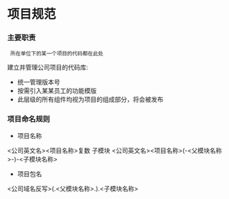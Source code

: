 # 项目规范

### 主要职责

```
 所在单位下的某一个项目的代码都在此处
```

建立并管理公司项目的代码库:

* 统一管理版本号
* 按需引入某某员工的功能模版
* 此层级的所有组件均视为项目的组成部分，将会被发布

### 项目命名规则


* 项目名称

 <公司英文名><项目名称>复数
 子模块
 <公司英文名><项目名称>(-<父模块名称>-)-<子模块名称>

* 项目包名

 <公司域名反写>(.<父模块名称>.).<子模块名称>
